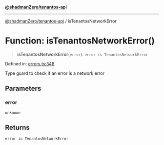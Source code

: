 [**@shadmanZero/tenantos-api**](../README.md)

***

[@shadmanZero/tenantos-api](../globals.md) / isTenantosNetworkError

# Function: isTenantosNetworkError()

> **isTenantosNetworkError**(`error`): `error is TenantosNetworkError`

Defined in: [errors.ts:348](https://github.com/shadmanZero/tenantos-api/blob/507575e6d82ab5e3b8a10f708778a3645f250cd6/src/errors.ts#L348)

Type guard to check if an error is a network error

## Parameters

### error

`unknown`

## Returns

`error is TenantosNetworkError`
